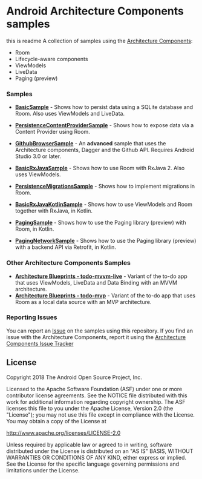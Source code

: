 Android Architecture Components samples
===================================
this is readme
A collection of samples using the [Architecture Components](https://developer.android.com/arch):

- Room
- Lifecycle-aware components
- ViewModels
- LiveData
- Paging (preview)

### Samples

* **[BasicSample](https://github.com/googlesamples/android-architecture-components/blob/master/BasicSample)** - Shows how to persist data using a SQLite database and Room. Also uses ViewModels and LiveData.

* **[PersistenceContentProviderSample](https://github.com/googlesamples/android-architecture-components/blob/master/PersistenceContentProviderSample)** - Shows how to expose data via a Content Provider using Room.

* **[GithubBrowserSample](https://github.com/googlesamples/android-architecture-components/blob/master/GithubBrowserSample)** - An **advanced**  sample that uses the Architecture components, Dagger and the Github API. Requires Android Studio 3.0 or later.

* **[BasicRxJavaSample](https://github.com/googlesamples/android-architecture-components/blob/master/BasicRxJavaSample)** - Shows how to use Room with RxJava 2. Also uses ViewModels.

* **[PersistenceMigrationsSample](https://github.com/googlesamples/android-architecture-components/blob/master/PersistenceMigrationsSample)** - Shows how to implement migrations in Room.

* **[BasicRxJavaKotlinSample](https://github.com/googlesamples/android-architecture-components/blob/master/BasicRxJavaSampleKotlin)** - Shows
how to use ViewModels and Room together with RxJava, in Kotlin.

 * **[PagingSample](https://github.com/googlesamples/android-architecture-components/tree/master/PagingSample)** - Shows
  how to use the Paging library (preview) with Room, in Kotlin.

 * **[PagingNetworkSample](https://github.com/googlesamples/android-architecture-components/tree/master/PagingWithNetworkSample)** - Shows
  how to use the Paging library (preview) with a backend API via Retrofit, in Kotlin.

### Other Architecture Components Samples

* **[Architecture Blueprints - todo-mvvm-live](https://github.com/googlesamples/android-architecture/tree/dev-todo-mvvm-live)** - Variant of the to-do app that uses ViewModels, LiveData and Data Binding with an MVVM architecture.
* **[Architecture Blueprints - todo-mvp](https://github.com/googlesamples/android-architecture/tree/todo-mvp)** - Variant of the to-do app that uses Room as a local data source with an MVP architecture.


### Reporting Issues

You can report an [Issue](https://github.com/googlesamples/android-architecture-components/issues) on the samples using this repository. If you find an issue with the Architecture Components, report it using the [Architecture Components Issue Tracker](https://issuetracker.google.com/issues/new?component=197448&template=878802)

License
-------

Copyright 2018 The Android Open Source Project, Inc.

Licensed to the Apache Software Foundation (ASF) under one or more contributor
license agreements.  See the NOTICE file distributed with this work for
additional information regarding copyright ownership.  The ASF licenses this
file to you under the Apache License, Version 2.0 (the "License"); you may not
use this file except in compliance with the License.  You may obtain a copy of
the License at

http://www.apache.org/licenses/LICENSE-2.0

Unless required by applicable law or agreed to in writing, software
distributed under the License is distributed on an "AS IS" BASIS, WITHOUT
WARRANTIES OR CONDITIONS OF ANY KIND, either express or implied.  See the
License for the specific language governing permissions and limitations under
the License.
